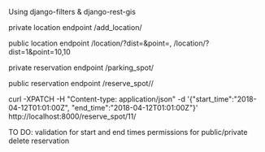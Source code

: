 Using django-filters & django-rest-gis

private location endpoint
/add_location/

public location endpoint
/location/?dist=<radius>&point=<long>,<lat>
/location/?dist=1&point=10,10

private reservation endpoint
/parking_spot/

public  reservation endpoint
/reserve_spot/<id>/

curl -XPATCH -H "Content-type: application/json" -d '{"start_time":"2018-04-12T01:01:00Z", "end_time":"2018-04-12T01:01:00Z"}' http://localhost:8000/reserve_spot/11/

TO DO:
validation for start and end times
permissions for public/private 
delete reservation
